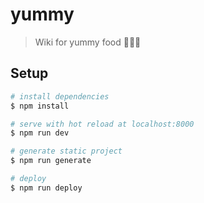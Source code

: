 # yummy

> Wiki for yummy food 🥑🍍😋

## Setup

``` bash
# install dependencies
$ npm install

# serve with hot reload at localhost:8000
$ npm run dev

# generate static project
$ npm run generate

# deploy
$ npm run deploy

```

